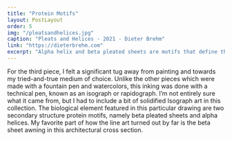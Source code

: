 ```yaml
---
title: "Protein Motifs"
layout: PostLayout
order: 5
img: "/pleatsandhelices.jpg"
caption: "Pleats and Helices - 2021 - Dieter Brehm"
link: "https://dieterbrehm.com"
excerpt: "Alpha helix and beta pleated sheets are motifs that define the fundamental shapes of proteins. Similarly, common architectural elements serve as the glue of buildings across the world." 
---
```


For the third piece, I felt a significant tug away from painting and towards my tried-and-true medium of choice. Unlike the other pieces which were made with a fountain pen and watercolors, this inking was done with a technical pen, known as an isograph or rapidograph. I’m not entirely sure what it came from, but I had to include a bit of solidified Isograph art in this collection. The biological element featured in this particular drawing are two secondary structure protein motifs, namely beta pleated sheets and alpha helices. My favorite part of how the line art turned out by far is the beta sheet awning in this architectural cross section. 